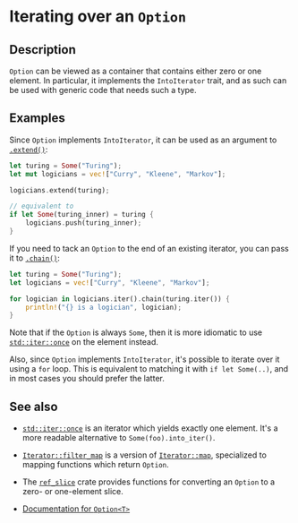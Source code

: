 # Iterating over an `Option`

## Description

`Option` can be viewed as a container that contains either zero or one element.
In particular, it implements the `IntoIterator` trait, and as such can be used
with generic code that needs such a type.

## Examples

Since `Option` implements `IntoIterator`, it can be used as an argument to
[`.extend()`](https://doc.rust-lang.org/std/iter/trait.Extend.html#tymethod.extend):

```rust
let turing = Some("Turing");
let mut logicians = vec!["Curry", "Kleene", "Markov"];

logicians.extend(turing);

// equivalent to
if let Some(turing_inner) = turing {
    logicians.push(turing_inner);
}
```

If you need to tack an `Option` to the end of an existing iterator, you can pass
it to
[`.chain()`](https://doc.rust-lang.org/std/iter/trait.Iterator.html#method.chain):

```rust
let turing = Some("Turing");
let logicians = vec!["Curry", "Kleene", "Markov"];

for logician in logicians.iter().chain(turing.iter()) {
    println!("{} is a logician", logician);
}
```

Note that if the `Option` is always `Some`, then it is more idiomatic to use
[`std::iter::once`](https://doc.rust-lang.org/std/iter/fn.once.html) on the
element instead.

Also, since `Option` implements `IntoIterator`, it's possible to iterate over it
using a `for` loop. This is equivalent to matching it with `if let Some(..)`,
and in most cases you should prefer the latter.

## See also

- [`std::iter::once`](https://doc.rust-lang.org/std/iter/fn.once.html) is an
  iterator which yields exactly one element. It's a more readable alternative to
  `Some(foo).into_iter()`.

- [`Iterator::filter_map`](https://doc.rust-lang.org/std/iter/trait.Iterator.html#method.filter_map)
  is a version of
  [`Iterator::map`](https://doc.rust-lang.org/std/iter/trait.Iterator.html#method.map),
  specialized to mapping functions which return `Option`.

- The [`ref_slice`](https://crates.io/crates/ref_slice) crate provides functions
  for converting an `Option` to a zero- or one-element slice.

- [Documentation for `Option<T>`](https://doc.rust-lang.org/std/option/enum.Option.html)
